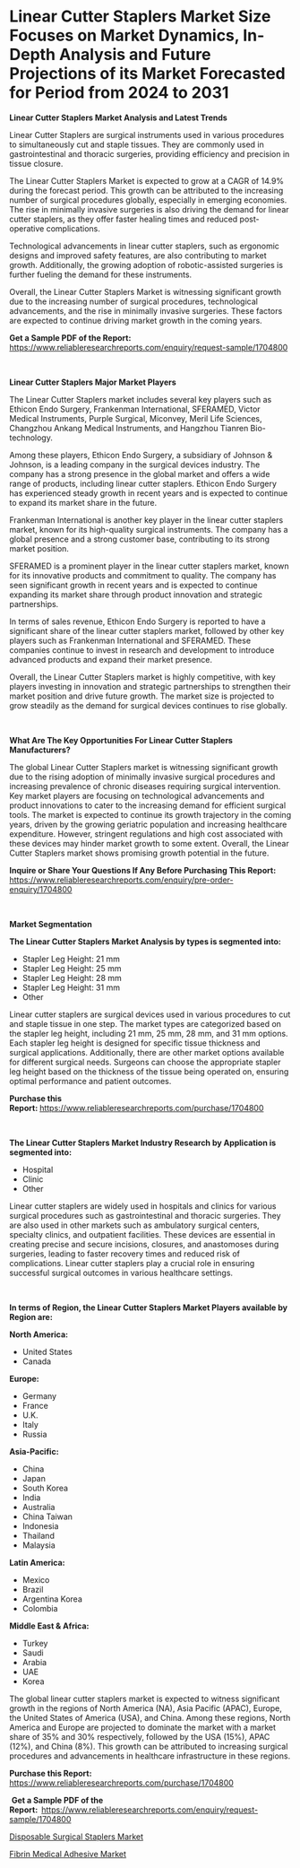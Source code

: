 <p><h1>Linear Cutter Staplers Market Size Focuses on Market Dynamics, In-Depth Analysis and Future Projections of its Market Forecasted for Period from 2024 to 2031</h1></p><p><strong>Linear Cutter Staplers Market Analysis and Latest Trends</strong></p>
<p><p>Linear Cutter Staplers are surgical instruments used in various procedures to simultaneously cut and staple tissues. They are commonly used in gastrointestinal and thoracic surgeries, providing efficiency and precision in tissue closure.</p><p>The Linear Cutter Staplers Market is expected to grow at a CAGR of 14.9% during the forecast period. This growth can be attributed to the increasing number of surgical procedures globally, especially in emerging economies. The rise in minimally invasive surgeries is also driving the demand for linear cutter staplers, as they offer faster healing times and reduced post-operative complications.</p><p>Technological advancements in linear cutter staplers, such as ergonomic designs and improved safety features, are also contributing to market growth. Additionally, the growing adoption of robotic-assisted surgeries is further fueling the demand for these instruments.</p><p>Overall, the Linear Cutter Staplers Market is witnessing significant growth due to the increasing number of surgical procedures, technological advancements, and the rise in minimally invasive surgeries. These factors are expected to continue driving market growth in the coming years.</p></p>
<p><strong>Get a Sample PDF of the Report:&nbsp;</strong> <a href="https://www.reliableresearchreports.com/enquiry/request-sample/1704800">https://www.reliableresearchreports.com/enquiry/request-sample/1704800</a></p>
<p>&nbsp;</p>
<p><strong>Linear Cutter Staplers Major Market Players</strong></p>
<p><p>The Linear Cutter Staplers market includes several key players such as Ethicon Endo Surgery, Frankenman International, SFERAMED, Victor Medical Instruments, Purple Surgical, Miconvey, Meril Life Sciences, Changzhou Ankang Medical Instruments, and Hangzhou Tianren Bio-technology. </p><p>Among these players, Ethicon Endo Surgery, a subsidiary of Johnson & Johnson, is a leading company in the surgical devices industry. The company has a strong presence in the global market and offers a wide range of products, including linear cutter staplers. Ethicon Endo Surgery has experienced steady growth in recent years and is expected to continue to expand its market share in the future.</p><p>Frankenman International is another key player in the linear cutter staplers market, known for its high-quality surgical instruments. The company has a global presence and a strong customer base, contributing to its strong market position.</p><p>SFERAMED is a prominent player in the linear cutter staplers market, known for its innovative products and commitment to quality. The company has seen significant growth in recent years and is expected to continue expanding its market share through product innovation and strategic partnerships.</p><p>In terms of sales revenue, Ethicon Endo Surgery is reported to have a significant share of the linear cutter staplers market, followed by other key players such as Frankenman International and SFERAMED. These companies continue to invest in research and development to introduce advanced products and expand their market presence.</p><p>Overall, the Linear Cutter Staplers market is highly competitive, with key players investing in innovation and strategic partnerships to strengthen their market position and drive future growth. The market size is projected to grow steadily as the demand for surgical devices continues to rise globally.</p></p>
<p>&nbsp;</p>
<p><strong>What Are The Key Opportunities For Linear Cutter Staplers Manufacturers?</strong></p>
<p><p>The global Linear Cutter Staplers market is witnessing significant growth due to the rising adoption of minimally invasive surgical procedures and increasing prevalence of chronic diseases requiring surgical intervention. Key market players are focusing on technological advancements and product innovations to cater to the increasing demand for efficient surgical tools. The market is expected to continue its growth trajectory in the coming years, driven by the growing geriatric population and increasing healthcare expenditure. However, stringent regulations and high cost associated with these devices may hinder market growth to some extent. Overall, the Linear Cutter Staplers market shows promising growth potential in the future.</p></p>
<p><strong>Inquire or Share Your Questions If Any Before Purchasing This Report:</strong> <a href="https://www.reliableresearchreports.com/enquiry/pre-order-enquiry/1704800">https://www.reliableresearchreports.com/enquiry/pre-order-enquiry/1704800</a></p>
<p>&nbsp;</p>
<p><strong>Market Segmentation</strong></p>
<p><strong>The Linear Cutter Staplers Market Analysis by types is segmented into:</strong></p>
<p><ul><li>Stapler Leg Height: 21 mm</li><li>Stapler Leg Height: 25 mm</li><li>Stapler Leg Height: 28 mm</li><li>Stapler Leg Height: 31 mm</li><li>Other</li></ul></p>
<p><p>Linear cutter staplers are surgical devices used in various procedures to cut and staple tissue in one step. The market types are categorized based on the stapler leg height, including 21 mm, 25 mm, 28 mm, and 31 mm options. Each stapler leg height is designed for specific tissue thickness and surgical applications. Additionally, there are other market options available for different surgical needs. Surgeons can choose the appropriate stapler leg height based on the thickness of the tissue being operated on, ensuring optimal performance and patient outcomes.</p></p>
<p><strong>Purchase this Report:&nbsp;</strong><a href="https://www.reliableresearchreports.com/purchase/1704800">https://www.reliableresearchreports.com/purchase/1704800</a></p>
<p>&nbsp;</p>
<p><strong>The Linear Cutter Staplers Market Industry Research by Application is segmented into:</strong></p>
<p><ul><li>Hospital</li><li>Clinic</li><li>Other</li></ul></p>
<p><p>Linear cutter staplers are widely used in hospitals and clinics for various surgical procedures such as gastrointestinal and thoracic surgeries. They are also used in other markets such as ambulatory surgical centers, specialty clinics, and outpatient facilities. These devices are essential in creating precise and secure incisions, closures, and anastomoses during surgeries, leading to faster recovery times and reduced risk of complications. Linear cutter staplers play a crucial role in ensuring successful surgical outcomes in various healthcare settings.</p></p>
<p>&nbsp;</p>
<p><strong>In terms of Region, the Linear Cutter Staplers Market Players available by Region are:</strong></p>
<p>
    <p> <strong> North America: </strong>
        <ul>
            <li>United States</li>
            <li>Canada</li>
        </ul>
        </p> 
    <p> <strong> Europe: </strong>
        <ul>
            <li>Germany</li>
            <li>France</li>
            <li>U.K.</li>
            <li>Italy</li>
            <li>Russia</li>
        </ul>
        </p> 
    <p> <strong> Asia-Pacific: </strong>
        <ul>
            <li>China</li>
            <li>Japan</li>
            <li>South Korea</li>
            <li>India</li>
            <li>Australia</li>
            <li>China Taiwan</li>
            <li>Indonesia</li>
            <li>Thailand</li>
            <li>Malaysia</li>
        </ul>
        </p> 
    <p> <strong> Latin America: </strong>
        <ul>
            <li>Mexico</li>
            <li>Brazil</li>
            <li>Argentina Korea</li>
            <li>Colombia</li>
        </ul>
        </p> 
    <p> <strong> Middle East & Africa: </strong>
        <ul>
            <li>Turkey</li>
            <li>Saudi</li>
            <li>Arabia</li>
            <li>UAE</li>
            <li>Korea</li>
        </ul>
    </p>
    </p>
<p><p>The global linear cutter staplers market is expected to witness significant growth in the regions of North America (NA), Asia Pacific (APAC), Europe, the United States of America (USA), and China. Among these regions, North America and Europe are projected to dominate the market with a market share of 35% and 30% respectively, followed by the USA (15%), APAC (12%), and China (8%). This growth can be attributed to increasing surgical procedures and advancements in healthcare infrastructure in these regions.</p></p>
<p><strong>Purchase this Report: </strong><a href="https://www.reliableresearchreports.com/purchase/1704800">https://www.reliableresearchreports.com/purchase/1704800</a></p>
<p>&nbsp;<strong>Get a Sample PDF of the Report:&nbsp;&nbsp;</strong><a href="https://www.reliableresearchreports.com/enquiry/request-sample/1704800">https://www.reliableresearchreports.com/enquiry/request-sample/1704800</a></p>
<p><strong></strong></p>
<p><p><a href="https://github.com/Hazelklievgspy6vdcsmu106w/Market-Research-Report-List-1/blob/main/disposable-surgical-staplers-market.md">Disposable Surgical Staplers Market</a></p><p><a href="https://github.com/lubmix/Market-Research-Report-List-1/blob/main/fibrin-medical-adhesive-market.md">Fibrin Medical Adhesive Market</a></p></p>